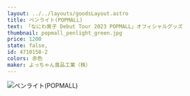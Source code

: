```yaml
---
layout: ../../layouts/goodsLayout.astro
title: ペンライト(POPMALL)
text: 「なにわ男子 Debut Tour 2023 POPMALL」オフィシャルグッズ
thumbnail: popmall_penlight_green.jpg
price: 1200
state: false,
id: 4710158-2
colors: 赤色
maker: よっちゃん食品工業（株）
---
```


![ペンライト(POPMALL)](/04_ecsite/images/popmall_penlight_green)

